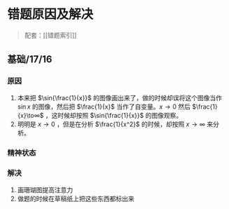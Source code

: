 # 错题原因及解决

> 配套：[[错题索引]]

## 基础/17/16

### 原因

1. 本来把 $\sin{\frac{1}{x}}$ 的图像画出来了，做的时候却误将这个图像当作 $\sin{x}$ 的图像，然后把 $\frac{1}{x}$ 当作了自变量。$x\to0$ 然后 $\frac{1}{x}\to∞$ ，这时候却按照 $\sin{\frac{1}{x}}$ 的图像观察。
2. 明明是 $x\to 0$ ，但是在分析 $\frac{1}{x^2}$ 的时候，却按照 $x\to ∞$ 来分析。

### 精神状态

### 解决

1. 画珊瑚图提高注意力
2. 做题的时候在草稿纸上把这些东西都标出来

